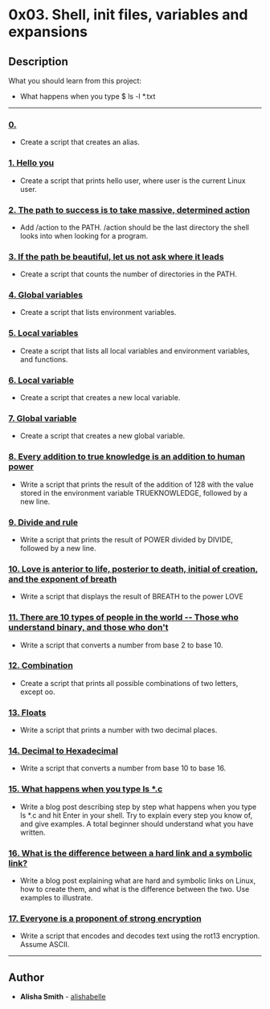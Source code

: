 # 0x03. Shell, init files, variables and expansions

## Description
What you should learn from this project:

* What happens when you type $ ls -l *.txt

---

### [0. <o>](./0-alias )
* Create a script that creates an alias.


### [1. Hello you](./1-hello_you )
* Create a script that prints hello user, where user is the current Linux user.


### [2. The path to success is to take massive, determined action](./2-path)
* Add /action to the PATH.
/action should be the last directory the shell looks into when looking for a program.


### [3. If the path be beautiful, let us not ask where it leads](./3-paths)
* Create a script that counts the number of directories in the PATH.


### [4. Global variables](./4-global_variables)
* Create a script that lists environment variables.


### [5. Local variables](./5-local_variables)
* Create a script that lists all local variables and environment variables, and functions.


### [6. Local variable](./6-create_local_variable)
* Create a script that creates a new local variable.


### [7. Global variable](./7-create_global_variable)
* Create a script that creates a new global variable.


### [8. Every addition to true knowledge is an addition to human power](./8-true_knowledge)
* Write a script that prints the result of the addition of 128 with the value stored in the environment variable TRUEKNOWLEDGE, followed by a new line.


### [9. Divide and rule](./9-divide_and_rule)
* Write a script that prints the result of POWER divided by DIVIDE, followed by a new line.


### [10. Love is anterior to life, posterior to death, initial of creation, and the exponent of breath](./10-love_exponent_breath)
* Write a script that displays the result of BREATH to the power LOVE


### [11. There are 10 types of people in the world -- Those who understand binary, and those who don't](./11-binary_to_decimal)
* Write a script that converts a number from base 2 to base 10.


### [12. Combination](./12-combinations)
* Create a script that prints all possible combinations of two letters, except oo.


### [13. Floats](./13-print_float)
* Write a script that prints a number with two decimal places.


### [14. Decimal to Hexadecimal](./14-decimal_to_hexadecimal)
* Write a script that converts a number from base 10 to base 16.


### [15. What happens when you type ls *.c](./100-rot13)
* Write a blog post describing step by step what happens when you type ls *.c and hit Enter in your shell.
Try to explain every step you know of, and give examples. A total beginner should understand what you have written.


### [16. What is the difference between a hard link and a symbolic link?](./101-odd)
* Write a blog post explaining what are hard and symbolic links on Linux, how to create them, and what is the difference between the two. Use examples to illustrate.


### [17. Everyone is a proponent of strong encryption](./102-water_and_stir)
* Write a script that encodes and decodes text using the rot13 encryption. Assume ASCII.



---

## Author
* **Alisha Smith** - [alishabelle](https://github.com/alishabelle)